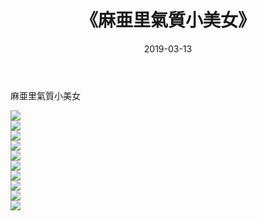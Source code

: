 ﻿---
layout: post
title:  《麻亜里氣質小美女》
date:   2019-03-13
img: http://img.660000.xyz/Sharelink/性感/2019/麻亜里氣質小美女/000.jpg
categories: [美女, 清纯, 唯美]
---

麻亜里氣質小美女

  ![](http://img.660000.xyz/Sharelink/性感/2019/麻亜里氣質小美女/001.jpg) <br> ![](http://img.660000.xyz/Sharelink/性感/2019/麻亜里氣質小美女/002.jpg) <br> ![](http://img.660000.xyz/Sharelink/性感/2019/麻亜里氣質小美女/003.jpg) <br> ![](http://img.660000.xyz/Sharelink/性感/2019/麻亜里氣質小美女/004.jpg) <br> ![](http://img.660000.xyz/Sharelink/性感/2019/麻亜里氣質小美女/005.jpg) <br> ![](http://img.660000.xyz/Sharelink/性感/2019/麻亜里氣質小美女/006.jpg) <br> ![](http://img.660000.xyz/Sharelink/性感/2019/麻亜里氣質小美女/007.jpg) <br> ![](http://img.660000.xyz/Sharelink/性感/2019/麻亜里氣質小美女/008.jpg) <br> ![](http://img.660000.xyz/Sharelink/性感/2019/麻亜里氣質小美女/009.jpg) <br> ![](http://img.660000.xyz/Sharelink/性感/2019/麻亜里氣質小美女/010.jpg) <br>